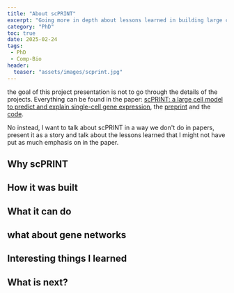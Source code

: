 ```yaml
---
title: "About scPRINT"
excerpt: "Going more in depth about lessons learned in building large cell models"
category: "PhD"
toc: true
date: 2025-02-24
tags:
 - PhD
 - Comp-Bio
header:
  teaser: "assets/images/scprint.jpg"
---
```


the goal of this project presentation is not to go through the details of the projects. Everything can be found in the paper: [scPRINT: a large cell model to predict and explain single-cell gene expression](https://www.biorxiv.org/content/10.1101/2024.09.10.556945v1), the [preprint](https://www.biorxiv.org/content/10.1101/2024.09.10.556945v1) and the [code](https://github.com/jkobject/scPRINT).

No instead, I want to talk about scPRINT in a way we don't do in papers, present it as a story and talk about the lessons learned that I might not have put as much emphasis on in the paper.

## Why scPRINT


## How it was built


## What it can do


## what about gene networks


## Interesting things I learned


## What is next?